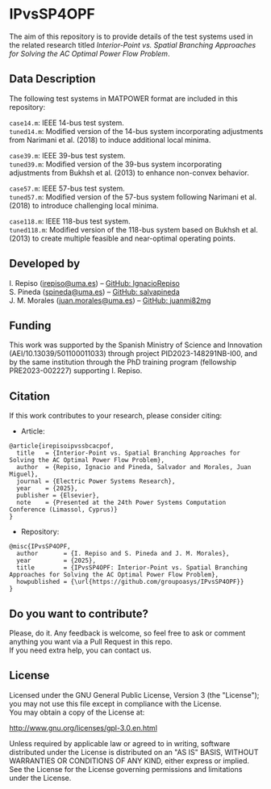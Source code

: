 # IPvsSP4OPF

The aim of this repository is to provide details of the test systems used in the related research titled *Interior-Point vs. Spatial Branching Approaches for Solving the AC Optimal Power Flow Problem*.

## Data Description

The following test systems in MATPOWER format are included in this repository:

`case14.m`: IEEE 14-bus test system.  
`tuned14.m`: Modified version of the 14-bus system incorporating adjustments from Narimani et al. (2018) to induce additional local minima.  

`case39.m`: IEEE 39-bus test system.  
`tuned39.m`: Modified version of the 39-bus system incorporating adjustments from Bukhsh et al. (2013) to enhance non-convex behavior.  

`case57.m`: IEEE 57-bus test system.  
`tuned57.m`: Modified version of the 57-bus system following Narimani et al. (2018) to introduce challenging local minima.  

`case118.m`: IEEE 118-bus test system.  
`tuned118.m`: Modified version of the 118-bus system based on Bukhsh et al. (2013) to create multiple feasible and near-optimal operating points.

## Developed by

I. Repiso (irepiso@uma.es) – [GitHub: IgnacioRepiso](https://github.com/IgnacioRepiso)  
S. Pineda (spineda@uma.es) – [GitHub: salvapineda](https://salvapineda.github.io/)  
J. M. Morales (juan.morales@uma.es) – [GitHub: juanmi82mg](https://juanmi82mg.github.io/)

## Funding

This work was supported by the Spanish Ministry of Science and Innovation (AEI/10.13039/501100011033) through project PID2023-148291NB-I00, and by the same institution through the PhD training program (fellowship PRE2023-002227) supporting I. Repiso.

## Citation

If this work contributes to your research, please consider citing:

* Article:
```
@article{irepisoipvssbcacpof,
  title   = {Interior-Point vs. Spatial Branching Approaches for Solving the AC Optimal Power Flow Problem},
  author  = {Repiso, Ignacio and Pineda, Salvador and Morales, Juan Miguel},
  journal = {Electric Power Systems Research},
  year    = {2025},
  publisher = {Elsevier},
  note    = {Presented at the 24th Power Systems Computation Conference (Limassol, Cyprus)}
}
```
* Repository:
```
@misc{IPvsSP4OPF,
  author       = {I. Repiso and S. Pineda and J. M. Morales},
  year         = {2025},
  title        = {IPvsSP4OPF: Interior-Point vs. Spatial Branching Approaches for Solving the AC Optimal Power Flow Problem},
  howpublished = {\url{https://github.com/groupoasys/IPvsSP4OPF}}
}
```

## Do you want to contribute?

Please, do it. Any feedback is welcome, so feel free to ask or comment anything you want via a Pull Request in this repo.  
If you need extra help, you can contact us.

## License

Licensed under the GNU General Public License, Version 3 (the "License");  
you may not use this file except in compliance with the License.  
You may obtain a copy of the License at:

   http://www.gnu.org/licenses/gpl-3.0.en.html

Unless required by applicable law or agreed to in writing, software distributed under the License is distributed on an "AS IS" BASIS, WITHOUT WARRANTIES OR CONDITIONS OF ANY KIND, either express or implied.  
See the License for the License governing permissions and limitations under the License.
